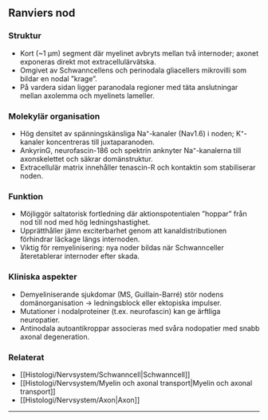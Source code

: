 ## Ranviers nod

### Struktur
- Kort (~1 µm) segment där myelinet avbryts mellan två internoder; axonet exponeras direkt mot extracellulärvätska.
- Omgivet av Schwanncellens och perinodala gliacellers mikrovilli som bildar en nodal ”krage”.
- På vardera sidan ligger paranodala regioner med täta anslutningar mellan axolemma och myelinets lameller.

### Molekylär organisation
- Hög densitet av spänningskänsliga Na⁺-kanaler (Nav1.6) i noden; K⁺-kanaler koncentreras till juxtaparanoden.
- AnkyrinG, neurofascin-186 och spektrin anknyter Na⁺-kanalerna till axonskelettet och säkrar domänstruktur.
- Extracellulär matrix innehåller tenascin-R och kontaktin som stabiliserar noden.

### Funktion
- Möjliggör saltatorisk fortledning där aktionspotentialen ”hoppar” från nod till nod med hög ledningshastighet.
- Upprätthåller jämn exciterbarhet genom att kanaldistributionen förhindrar läckage längs internoden.
- Viktig för remyelinisering: nya noder bildas när Schwannceller återetablerar internoder efter skada.

### Kliniska aspekter
- Demyeliniserande sjukdomar (MS, Guillain-Barré) stör nodens domänorganisation → ledningsblock eller ektopiska impulser.
- Mutationer i nodalproteiner (t.ex. neurofascin) kan ge ärftliga neuropatier.
- Antinodala autoantikroppar associeras med svåra nodopatier med snabb axonal degeneration.

### Relaterat
- [[Histologi/Nervsystem/Schwanncell|Schwanncell]]
- [[Histologi/Nervsystem/Myelin och axonal transport|Myelin och axonal transport]]
- [[Histologi/Nervsystem/Axon|Axon]]

---
